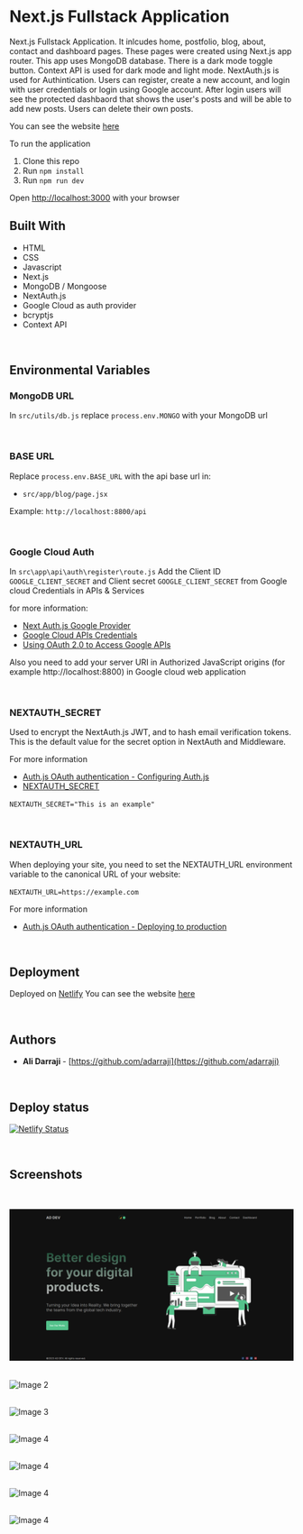 

# Next.js Fullstack Application

 Next.js Fullstack Application. It inlcudes home, postfolio, blog, about, contact and dashboard pages. These pages were created using Next.js app router. This app uses MongoDB  database. There is a dark mode toggle button. Context API is used for dark mode and light mode. NextAuth.js is used for Authintication. Users can register, create a new account, and login with user credentials or login using Google account. After login users will see the protected dashbaord that shows the user's posts and will be able to add new posts. Users can delete their own posts.

 You can see the website [here](https://nextjsblog2.netlify.app)


 To run the application

1. Clone this repo
2. Run `npm install`
3. Run `npm run dev`

Open [http://localhost:3000](http://localhost:3000) with your browser


## Built With

* HTML
* CSS
* Javascript
* Next.js
* MongoDB / Mongoose
* NextAuth.js
* Google Cloud as auth provider
* bcryptjs
* Context API

<br />

## Environmental Variables

### MongoDB URL

In `src/utils/db.js` replace `process.env.MONGO` with your MongoDB url 

<br />

### BASE URL
Replace `process.env.BASE_URL` with the api base url in:

* `src/app/blog/page.jsx`


Example: `http://localhost:8800/api`

<br />

### Google Cloud Auth

In `src\app\api\auth\register\route.js` Add the Client ID `GOOGLE_CLIENT_SECRET` and Client secret `GOOGLE_CLIENT_SECRET` from Google cloud Credentials in APIs & Services 

for more information:

* [Next Auth.js Google Provider](https://next-auth.js.org/providers/google)
* [Google Cloud APIs Credentials](https://console.developers.google.com/apis/credentials)
* [Using OAuth 2.0 to Access Google APIs](https://developers.google.com/identity/protocols/oauth2)


Also you need to add your server URI in Authorized JavaScript origins (for example http://localhost:8800) in Google cloud web application  

<br />

### NEXTAUTH_SECRET

Used to encrypt the NextAuth.js JWT, and to hash email verification tokens. This is the default value for the secret option in NextAuth and Middleware.

For more information
* [Auth.js OAuth authentication - Configuring Auth.js](https://authjs.dev/getting-started/oauth-tutorial#1-configuring-authjs)
* [NEXTAUTH_SECRET](https://next-auth.js.org/configuration/options#nextauth_secret)

`NEXTAUTH_SECRET="This is an example"`

<br />

###  NEXTAUTH_URL 

When deploying your site, you need to set the NEXTAUTH_URL environment variable to the canonical URL of your website:

`NEXTAUTH_URL=https://example.com`

For more information
* [Auth.js OAuth authentication - Deploying to production](https://authjs.dev/getting-started/oauth-tutorial#4-deploying-to-production)

<br />

## Deployment

Deployed on [Netlify](https://netlify.com)
You can see the website [here](https://nextjsblog2.netlify.app)

<br />

## Authors

- **Ali Darraji** - [https://github.com/adarraji](https://github.com/adarraji)

<br />

## Deploy status
[![Netlify Status](https://api.netlify.com/api/v1/badges/a338ecac-c5a1-4ba2-bf7d-186ab51bbc49/deploy-status)](https://app.netlify.com/sites/nextjsblog2/deploys)

<br />

## Screenshots
<br />

![Image 1](public/images/image-01.png)
<br />
<br />

![Image 2](./images/image-02.png)
<br />
<br />

![Image 3](./images/image-03.png)
<br />
<br />

![Image 4](./images/image-04.png)
<br />
<br />

![Image 4](./images/image-05.png)
<br />
<br />

![Image 4](./images/image-06.png)
<br />
<br />

![Image 4](./images/image-07.png)
<br />
<br />

<br />
<br />
<br />
